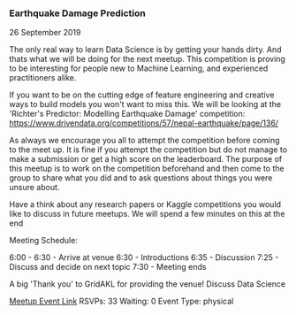 ### Earthquake Damage Prediction
26 September 2019

The only real way to learn Data Science is by getting your hands dirty. And thats what we will be doing for the next meetup. This competition is proving to be interesting for people new to Machine Learning, and experienced practitioners alike.

If you want to be on the cutting edge of feature engineering and creative ways to build models you won't want to miss this. We will be looking at the 'Richter's Predictor: Modelling Earthquake Damage' competition: https://www.drivendata.org/competitions/57/nepal-earthquake/page/136/

As always we encourage you all to attempt the competition before coming to the meet up. It is fine if you attempt the competition but do not manage to make a submission or get a high score on the leaderboard. The purpose of this meetup is to work on the competition beforehand and then come to the group to share what you did and to ask questions about things you were unsure about.

Have a think about any research papers or Kaggle competitions you would like to discuss in future meetups. We will spend a few minutes on this at the end

Meeting Schedule:

6:00 - 6:30 - Arrive at venue
6:30 - Introductions
6:35 - Discussion
7:25 - Discuss and decide on next topic
7:30 - Meeting ends

A big 'Thank you' to GridAKL for providing the venue!
Discuss Data Science

[Meetup Event Link](https://www.meetup.com/Data-Science-Discussion-Auckland/events/263605958)
RSVPs: 33
Waiting: 0
Event Type: physical
